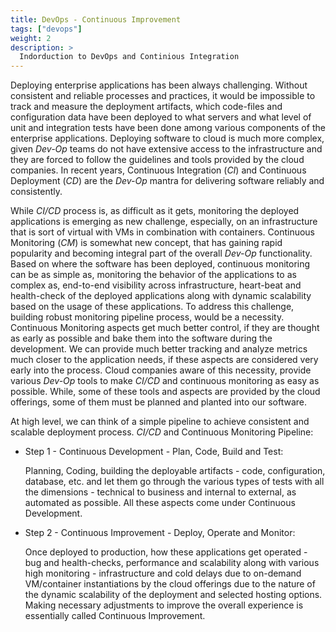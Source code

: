 ```yaml
---
title: DevOps - Continuous Improvement
tags: ["devops"]
weight: 2
description: >
  Indorduction to DevOps and Continious Integration
---
```


Deploying enterprise applications has been always challenging. Without
consistent and reliable processes and practices, it would be
impossible to track and measure the deployment artifacts, which
code-files and configuration data have been deployed to what servers
and what level of unit and integration tests have been done among
various components of the enterprise applications. Deploying software
to cloud is much more complex, given *Dev-Op* teams do not have
extensive access to the infrastructure and they are forced to follow
the guidelines and tools provided by the cloud companies.  In recent
years, Continuous Integration (*CI*) and Continuous Deployment
(*CD*) are the *Dev-Op* mantra for delivering software reliably
and consistently.

While *CI/CD* process is, as difficult as it gets, monitoring the
deployed applications is emerging as new challenge, especially, on an
infrastructure that is sort of virtual with VMs in combination with
containers.  Continuous Monitoring (*CM*) is somewhat new concept,
that has gaining rapid popularity and becoming integral part of the
overall *Dev-Op* functionality. Based on where the software has been
deployed, continuous monitoring can be as simple as, monitoring the
behavior of the applications to as complex as, end-to-end visibility
across infrastructure, heart-beat and health-check of the deployed
applications along with dynamic scalability based on the usage of
these applications.  To address this challenge, building robust
monitoring pipeline process, would be a necessity. Continuous
Monitoring aspects get much better control, if they are thought as
early as possible and bake them into the software during the
development.  We can provide much better tracking and analyze metrics
much closer to the application needs, if these aspects are considered
very early into the process.  Cloud companies aware of this necessity,
provide various *Dev-Op* tools to make *CI/CD* and continuous
monitoring as easy as possible.  While, some of these tools and
aspects are provided by the cloud offerings, some of them must be
planned and planted into our software.


At high level, we can think of a simple pipeline to achieve consistent
and scalable deployment process.  *CI/CD* and Continuous Monitoring
Pipeline:

* Step 1 - Continuous Development - Plan, Code, Build and Test:

  Planning, Coding, building the deployable artifacts - code,
  configuration, database, etc.  and let them go through the various
  types of tests with all the dimensions - technical to business and
  internal to external, as automated as possible. All these aspects
  come under Continuous Development.

* Step 2 - Continuous Improvement - Deploy, Operate and Monitor:

  Once deployed to production, how these applications get operated -
  bug and health-checks, performance and scalability along with
  various high monitoring - infrastructure and cold delays due to
  on-demand VM/container instantiations by the cloud offerings due to
  the nature of the dynamic scalability of the deployment and selected
  hosting options. Making necessary adjustments to improve the overall
  experience is essentially called Continuous Improvement.
